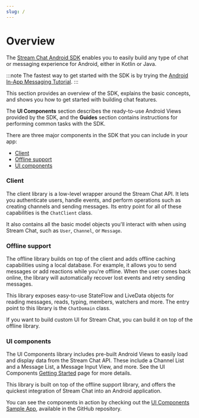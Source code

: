 ```yaml
---
slug: /
---
```


# Overview

The [Stream Chat Android SDK](https://github.com/GetStream/stream-chat-android) enables you to easily build any type of chat or messaging experience for Android, either in Kotlin or Java.

:::note 
The fastest way to get started with the SDK is by trying the [Android In-App Messaging Tutorial](https://getstream.io/tutorials/android-chat/).
:::

This section provides an overview of the SDK, explains the basic concepts, and shows you how to get started with building chat features.

The **UI Components** section describes the ready-to-use Android Views provided by the SDK, and the **Guides** section contains instructions for performing common tasks with the SDK.

There are three major components in the SDK that you can include in your app:

* [Client](https://github.com/GetStream/stream-chat-android/tree/main/stream-chat-android-client)
* [Offline support](https://github.com/GetStream/stream-chat-android/tree/main/stream-chat-android-offline)
* [UI components](https://github.com/GetStream/stream-chat-android/tree/main/stream-chat-android-ui-components)

### Client

The client library is a low-level wrapper around the Stream Chat API. It lets you authenticate users, handle events, and perform operations such as creating channels and sending messages. Its entry point for all of these capabilities is the `ChatClient` class.

It also contains all the basic model objects you'll interact with when using Stream Chat, such as `User`, `Channel`, or `Message`.

### Offline support

The offline library builds on top of the client and adds offline caching capabilities using a local database. For example, it allows you to send messages or add reactions while you're offline. When the user comes back online, the library will automatically recover lost events and retry sending messages.

This library exposes easy-to-use StateFlow and LiveData objects for reading messages, reads, typing, members, watchers and more. The entry point to this library is the `ChatDomain` class.

If you want to build custom UI for Stream Chat, you can build it on top of the offline library.

### UI components

The UI Components library includes pre-built Android Views to easily load and display data from the Stream Chat API. These include a Channel List and a Message List, a Message Input View, and more. See the UI Components [Getting Started](../03-ui/01-getting-started.md) page for more details.

This library is built on top of the offline support library, and offers the quickest integration of Stream Chat into an Android application.

You can see the components in action by checking out the [UI Components Sample App](https://github.com/GetStream/stream-chat-android/tree/main/stream-chat-android-ui-components-sample), available in the GitHub repository.
